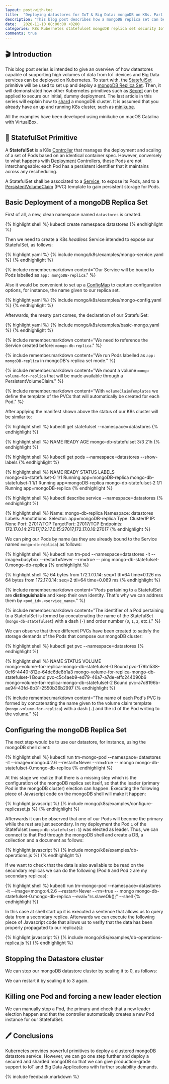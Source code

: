 ```yaml
---
layout: post-with-toc
title:  "Deploying datastores for IoT & Big Data: mongoDB on K8s. Part 1"
description: "This blog post describes how a mongoDB replica set can be deployed on Kubernetes"
date:   2020-11-10 08:00:00 +0200
categories: K8s Kubernetes statefulset mongoDB replica set security IoT Big Data TLS cloud native computing
comments: true 
---
```


## 🎬 Introduction

This blog post series is intended to give an overview of how datastores capable of supporting high volumes of data from IoT devices and Big Data services can be deployed on Kubernetes. To start with, the [StatefulSet](https://kubernetes.io/docs/concepts/workloads/controllers/statefulset/) primitive will be used to set up and deploy a [mongoDB Replica Set](https://docs.mongodb.com/manual/replication/). Then, it will demonstrated how other Kubernetes primitives such as [Secret](https://kubernetes.io/docs/concepts/configuration/secret/) can be applied to secure our initial, dummy deployment. The last article in this series will explain how to [shard](https://docs.mongodb.com/manual/sharding/) a mongoDB cluster. It is assumed that you already have an up and running K8s cluster, such as [minikube](https://minikube.sigs.k8s.io/docs/start/). 

All the examples have been developed using minikube on macOS Catalina with VirtualBox. 

## 📖 StatefulSet Primitive

A **StatefulSet** is a K8s [Controller](https://kubernetes.io/docs/concepts/architecture/controller/) that manages the deployment and scaling of a set of Pods based on an identical container spec. However, conversely to what happens with [Deployment](https://kubernetes.io/docs/concepts/workloads/controllers/deployment/) Controllers, these Pods are not interchangeable: each Pod has a persistent identifier that it maintains across any rescheduling.

A StatefulSet shall be associated to a [Service](https://kubernetes.io/docs/concepts/services-networking/service/), to expose its Pods, and to a [PersistentVolumeClaim](https://kubernetes.io/docs/concepts/storage/persistent-volumes/) (PVC) template to gain persistent storage for Pods.  

## Basic Deployment of a mongoDB Replica Set

First of all, a new, clean namespace named `datastores` is created. 

{% highlight shell %}
kubectl create namespace datastores
{% endhighlight %}

Then we need to create a K8s *headless* Service intended to expose our StatefulSet, as follows: 

{% highlight yaml %}
{% include mongo/k8s/examples/mongo-service.yaml %}
{% endhighlight %}

{% include remember.markdown content="Our Service will be bound to Pods labelled as `app: mongoDB-replica`." %}

Also it would be convenient to set up a [ConfigMap](https://kubernetes.io/docs/concepts/configuration/configmap/) to capture configuration options, for instance, the name given to our replica set. 

{% highlight yaml %}
{% include mongo/k8s/examples/mongo-config.yaml %}
{% endhighlight %}

Afterwards, the meaty part comes, the declaration of our StatefulSet:

{% highlight yaml %}
{% include mongo/k8s/examples/basic-mongo.yaml %}
{% endhighlight %}

{% include remember.markdown content="We need to reference the Service created before: `mongo-db-replica`." %}

{% include remember.markdown content="We run Pods labelled as `app: mongoDB-replica` in mongoDB's replica set mode." %}

{% include remember.markdown content="We mount a volume `mongo-volume-for-replica` that will be made available through a PersistentVolumeClaim." %}

{% include remember.markdown content="With `volumeClaimTemplates` we define the template of the PVCs that will automatically be created for each Pod." %}

After applying the manifest shown above the status of our K8s cluster will be similar to: 

{% highlight shell %}
kubectl get statefulset --namespace=datastores
{% endhighlight %}

{% highlight shell %}
NAME                   READY   AGE
mongo-db-statefulset   3/3     21h
{% endhighlight %}

{% highlight shell %}
kubectl get pods --namespace=datastores --show-labels
{% endhighlight %}

{% highlight shell %}
NAME                     READY   STATUS   LABELS  
mongo-db-statefulset-0   1/1     Running  app=mongoDB-replica
mongo-db-statefulset-1   1/1     Running  app=mongoDB-replica
mongo-db-statefulset-2   1/1     Running  app=mongoDB-replica
{% endhighlight %}

{% highlight shell %}
kubectl describe service --namespace=datastores 
{% endhighlight %}

{% highlight shell %}
Name:              mongo-db-replica
Namespace:         datastores
Labels:            <none>
Annotations:       Selector:  app=mongoDB-replica
Type:              ClusterIP
IP:                None
Port:              <unset>  27017/TCP
TargetPort:        27017/TCP
Endpoints:         172.17.0.14:27017,172.17.0.15:27017,172.17.0.16:27017
{% endhighlight %}

We can ping our Pods by name (as they are already bound to the Service named `mongo-db-replica`) as follows:

{% highlight shell %}
kubectl run tm-pod --namespace=datastores -it --image=busybox --restart=Never --rm=true -- ping mongo-db-statefulset-0.mongo-db-replica
{% endhighlight %}

{% highlight shell %}
64 bytes from 172.17.0.14: seq=1 ttl=64 time=0.126 ms
64 bytes from 172.17.0.14: seq=2 ttl=64 time=0.069 ms
{% endhighlight %}

{% include remember.markdown content="Pods pertaining to a StatefulSet are **distinguishable** and keep their own identity. That's why we can address them by `<pod_id>.<service_name>`." %}

{% include remember.markdown content="The identifier of a Pod pertaining to a StatefulSet is formed by concatenating the name of the StatefulSet (`mongo-db-statefulset`) with a dash (`-`) and order number (`0`, `1`, `2`, etc.)." %}

We can observe that three different PVCs have been created to satisfy the storage demands of the Pods that compose our mongoDB cluster: 

{% highlight shell %}
kubectl get pvc --namespace=datastores
{% endhighlight %}

{% highlight shell %}
NAME                                              STATUS   VOLUME                                    
mongo-volume-for-replica-mongo-db-statefulset-0   Bound    pvc-179b1538-0cf6-4440-812e-64dc6de8b1a3
mongo-volume-for-replica-mongo-db-statefulset-1   Bound    pvc-c5c4aeb9-ed79-46a7-a7de-effc244090b6
mongo-volume-for-replica-mongo-db-statefulset-2   Bound    pvc-a7d8196b-ae94-43fd-8b31-2550b36b2997
{% endhighlight %}

{% include remember.markdown content="The name of each Pod's PVC is formed by concatenating the name given to the volume claim template (`mongo-volume-for-replica`) with a dash (`-`) and the id of the Pod writing to the volume." %}

## Configuring the mongoDB Replica Set

The next step would be to use our datastore, for instance, using the mongoDB shell client:  

{% highlight shell %}
kubectl run tm-mongo-pod --namespace=datastores -it --image=mongo:4.2.6 --restart=Never --rm=true -- mongo mongo-db-statefulset-0.mongo-db-replica
{% endhighlight %}

At this stage we realize that there is a missing step which is the configuration of the mongoDB replica set itself, so that the leader (primary Pod in the mongoDB cluster) election can happen. Executing the following piece of Javascript code on the mongoDB shell will make it happen:

{% highlight javascript %}
{% include mongo/k8s/examples/configure-replicaset.js %}
{% endhighlight %}

Afterwards it can be observed that one of our Pods will become the primary while the rest are just secondary. In my deployment the Pod `1` of the Statefulset (`mongo-db-statefulset-1`) was elected as leader. Thus, we can connect to that Pod through the mongoDB shell and create a DB, a collection and a document as follows: 

{% highlight javascript %}
{% include mongo/k8s/examples/db-operations.js %}
{% endhighlight %}

If we want to check that the data is also available to be read on the secondary replicas we can do the following (Pod `0` and Pod `2` are my secondary replicas):

{% highlight shell %}
kubectl run tm-mongo-pod --namespace=datastores -it --image=mongo:4.2.6 --restart=Never --rm=true -- mongo mongo-db-statefulset-0.mongo-db-replica --eval="rs.slaveOk();" --shell
{% endhighlight %}

In this case at shell start up it is executed a sentence that allows us to query data from a secondary replica. Afterwards we can execute the following piece of Javascript code that allows us to verify that the data has been properly propagated to our replica(s):

{% highlight javascript %}
{% include mongo/k8s/examples/db-operations-replica.js %}
{% endhighlight %}

## Stopping the Datastore cluster

We can stop our mongoDB datastore cluster by scaling it to 0, as follows: 

We can restart it by scaling it to 3 again. 

## Killing one Pod and forcing a new leader election

We can manually stop a Pod, the primary and check that a new leader election happen and that the controller automatically creates a new Pod instance for our StatefulSet. 

## 🖊️ Conclusions

Kubernetes provides powerful primitives to deploy a clustered mongoDB datastore service. However, we can go one step further and deploy a secured and sharded mongoDB so that we can give production-grade support to IoT and Big Data Applications with further scalability demands. 

{% include feedback.markdown %}
